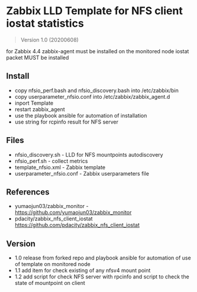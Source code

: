 # Zabbix LLD Template for NFS client iostat statistics


> Version 1.0 (20200608)

for Zabbix 4.4
zabbix-agent must be installed on the monitored node
iostat packet MUST be installed


## Install

* copy nfsio_perf.bash and nfsio_discovery.bash into /etc/zabbix/bin
* copy userparameter_nfsio.conf into /etc/zabbix/zabbix_agent.d
* inport Template 
* restart zabbix_agent
* use the playbook ansible for automation of installation
* use string for rcpinfo result for NFS server


## Files

* nfsio_discovery.sh - LLD for NFS mountpoints autodiscovery  
* nfsio_perf.sh - collect metrics
* template_nfsio.xml - Zabbix template 
* userparameter_nfsio.conf - Zabbix userparameters file

## References

* yumaojun03/zabbix_monitor - https://github.com/yumaojun03/zabbix_monitor
* pdacity/zabbix_nfs_client_iostat https://github.com/pdacity/zabbix_nfs_client_iostat

## Version

* 1.0 release from forked repo and playbook ansible for automation of use of template on monitored node
* 1.1 add item for check existing of any nfsv4 mount point
* 1.2 add script for check NFS server with rpcinfo and script to check the state of mountpoint on client
